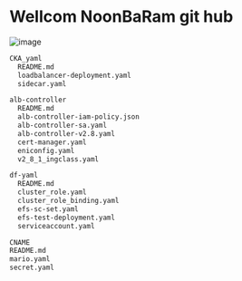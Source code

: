 # Wellcom NoonBaRam git hub
![image](https://github.com/NoonBaRam/noonbaram.github.io/assets/132915445/a9554409-92cf-462d-a531-182128b33cc3)


```html
CKA_yaml
  README.md
  loadbalancer-deployment.yaml
  sidecar.yaml

alb-controller
  README.md
  alb-controller-iam-policy.json
  alb-controller-sa.yaml
  alb-controller-v2.8.yaml
  cert-manager.yaml
  eniconfig.yaml
  v2_8_1_ingclass.yaml

df-yaml
  README.md
  cluster_role.yaml
  cluster_role_binding.yaml
  efs-sc-set.yaml
  efs-test-deployment.yaml
  serviceaccount.yaml

CNAME
README.md
mario.yaml
secret.yaml
```
